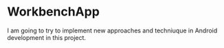 # WorkbenchApp

I am going to try to implement new approaches and techniuque in Android development in this project.
